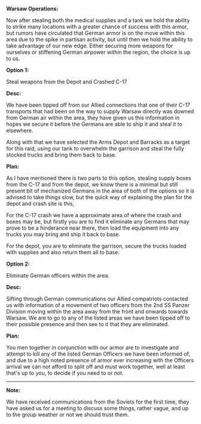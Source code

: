 __Warsaw Operations:__

Now after stealing both the medical supplies and a tank we hold the ability to strike many locations with a greater chance of success with this armor, but rumors have circulated that German armor is on the move within this area due to the spike in partisan activity, but until then we hold the ability to take advantage of our new edge. Either securing more weapons for ourselves or stiffening German airpower within the region, the choice is up to us.

__Option 1:__

Steal weapons from the Depot and Crashed C-17

__Desc:__

We have been tipped off from our Allied connections that one of their C-17 transports that had been on the way to supply Warsaw directly was downed from German air within the area, they have given us this information in hopes we secure it before the Germans are able to ship it and steal it to elsewhere.

Along with that we have selected the Arms Depot and Barracks as a target for this raid, using our tank to overwhelm the garrison and steal the fully stocked trucks and bring them back to base.

__Plan:__

As I have mentioned there is two parts to this option, stealing supply boxes from the C-17 and from the depot, we know there is a minimal but still present bit of mechanized Germans in the area of both of the options so it is advised to take things slow, but the quick way of explaining the plan for the depot and crash site is this,

For the C-17 crash we have a approximate area of where the crash and boxes may be, but firstly you are to find it eliminate any Germans that may prove to be a hinderance near there, then load the equipment into any trucks you may bring and ship it back to base.

For the depot, you are to eliminate the garrison, secure the trucks loaded with supplies and also return them all to base.

__Option 2:__

Eliminate German officers within the area.

__Desc:__

Sifting through German communications our Allied compatriots contacted us with information of a movement of two officers from the 2nd SS Panzer Division moving within the area away from the front and onwards towards Warsaw. We are to go to any of the listed areas we have been tipped off to their possible presence and then see to it that they are eliminated. 

__Plan:__

You men together in conjunction with our armor are to investigate and attempt to kill any of the listed German Officers we have been informed of, and due to a high noted presence of armor ever increasing with the Officers arrival we can not afford to split off and must work together, well at least that's up to you, to decide if you need to or not.

---

__Note:__

We have received communications from the Soviets for the first time, they have asked us for a meeting to discuss some things, rather vague, and up to the group weather or not we should trust them.